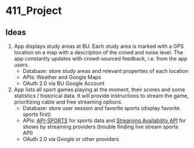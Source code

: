 # 411_Project
## Ideas
1. App displays study areas at BU. Each study area is marked with a GPS location on a map with a description of the crowd and noise level. The app constantly updates with crowd-sourced feedback, i.e. from the app users.
    - Database: store study areas and relevant properties of each location
    - APIs: Weather and Google Maps
    - OAuth 2.0 via BU Google Account
2. App lists all sport games playing at the moment, their scores and some statistics / historical data. It will provide instructions to stream the game, prioritizing cable and free streaming options.
    - Database: store user session and favorite sports (display favorite sports first)
    - APIs: [API-SPORTS](https://api-sports.io/) for sports data and [Streaming Availability API](https://rapidapi.com/movie-of-the-night-movie-of-the-night-default/api/streaming-availability/details) for shows by streaming providers (trouble finding live stream sports API)
    - OAuth 2.0 via Google or other providers
